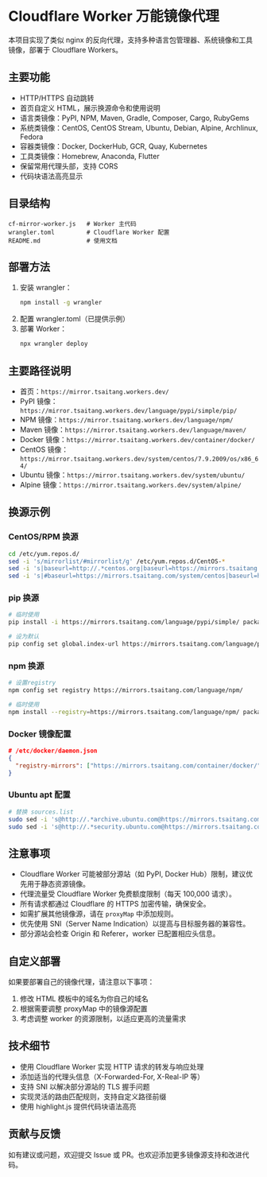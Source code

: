 # Cloudflare Worker 万能镜像代理

本项目实现了类似 nginx 的反向代理，支持多种语言包管理器、系统镜像和工具镜像，部署于 Cloudflare Workers。

## 主要功能
- HTTP/HTTPS 自动跳转
- 首页自定义 HTML，展示换源命令和使用说明
- 语言类镜像：PyPI, NPM, Maven, Gradle, Composer, Cargo, RubyGems
- 系统类镜像：CentOS, CentOS Stream, Ubuntu, Debian, Alpine, Archlinux, Fedora
- 容器类镜像：Docker, DockerHub, GCR, Quay, Kubernetes
- 工具类镜像：Homebrew, Anaconda, Flutter
- 保留常用代理头部，支持 CORS
- 代码块语法高亮显示

## 目录结构
```
cf-mirror-worker.js   # Worker 主代码
wrangler.toml         # Cloudflare Worker 配置
README.md             # 使用文档
```

## 部署方法
1. 安装 wrangler：
   ```sh
   npm install -g wrangler
   ```
2. 配置 wrangler.toml（已提供示例）
3. 部署 Worker：
   ```sh
   npx wrangler deploy
   ```

## 主要路径说明
- 首页：`https://mirror.tsaitang.workers.dev/`
- PyPI 镜像：`https://mirror.tsaitang.workers.dev/language/pypi/simple/pip/`
- NPM 镜像：`https://mirror.tsaitang.workers.dev/language/npm/`
- Maven 镜像：`https://mirror.tsaitang.workers.dev/language/maven/`
- Docker 镜像：`https://mirror.tsaitang.workers.dev/container/docker/`
- CentOS 镜像：`https://mirror.tsaitang.workers.dev/system/centos/7.9.2009/os/x86_64/`
- Ubuntu 镜像：`https://mirror.tsaitang.workers.dev/system/ubuntu/`
- Alpine 镜像：`https://mirror.tsaitang.workers.dev/system/alpine/`

## 换源示例

### CentOS/RPM 换源
```sh
cd /etc/yum.repos.d/
sed -i 's/mirrorlist/#mirrorlist/g' /etc/yum.repos.d/CentOS-*
sed -i 's|baseurl=http://.*centos.org|baseurl=https://mirrors.tsaitang.com/system/centos|g' /etc/yum.repos.d/CentOS-*
sed -i 's|#baseurl=https://mirrors.tsaitang.com/system/centos|baseurl=https://mirrors.tsaitang.com/system/centos|g' /etc/yum.repos.d/CentOS-*
```

### pip 换源
```sh
# 临时使用
pip install -i https://mirrors.tsaitang.com/language/pypi/simple/ package_name

# 设为默认
pip config set global.index-url https://mirrors.tsaitang.com/language/pypi/simple/
```

### npm 换源
```sh
# 设置registry
npm config set registry https://mirrors.tsaitang.com/language/npm/

# 临时使用
npm install --registry=https://mirrors.tsaitang.com/language/npm/ package_name
```

### Docker 镜像配置
```json
# /etc/docker/daemon.json
{
  "registry-mirrors": ["https://mirrors.tsaitang.com/container/docker/"]
}
```

### Ubuntu apt 配置
```sh
# 替换 sources.list
sudo sed -i 's@http://.*archive.ubuntu.com@https://mirrors.tsaitang.com/system/ubuntu@g' /etc/apt/sources.list
sudo sed -i 's@http://.*security.ubuntu.com@https://mirrors.tsaitang.com/system/ubuntu@g' /etc/apt/sources.list
```

## 注意事项
- Cloudflare Worker 可能被部分源站（如 PyPI, Docker Hub）限制，建议优先用于静态资源镜像。
- 代理流量受 Cloudflare Worker 免费额度限制（每天 100,000 请求）。
- 所有请求都通过 Cloudflare 的 HTTPS 加密传输，确保安全。
- 如需扩展其他镜像源，请在 `proxyMap` 中添加规则。
- 优先使用 SNI（Server Name Indication）以提高与目标服务器的兼容性。
- 部分源站会检查 Origin 和 Referer，worker 已配置相应头信息。

## 自定义部署
如果要部署自己的镜像代理，请注意以下事项：
1. 修改 HTML 模板中的域名为你自己的域名
2. 根据需要调整 proxyMap 中的镜像源配置
3. 考虑调整 worker 的资源限制，以适应更高的流量需求

## 技术细节
- 使用 Cloudflare Worker 实现 HTTP 请求的转发与响应处理
- 添加适当的代理头信息（X-Forwarded-For, X-Real-IP 等）
- 支持 SNI 以解决部分源站的 TLS 握手问题
- 实现灵活的路由匹配规则，支持自定义路径前缀
- 使用 highlight.js 提供代码块语法高亮

## 贡献与反馈
如有建议或问题，欢迎提交 Issue 或 PR。也欢迎添加更多镜像源支持和改进代码。
